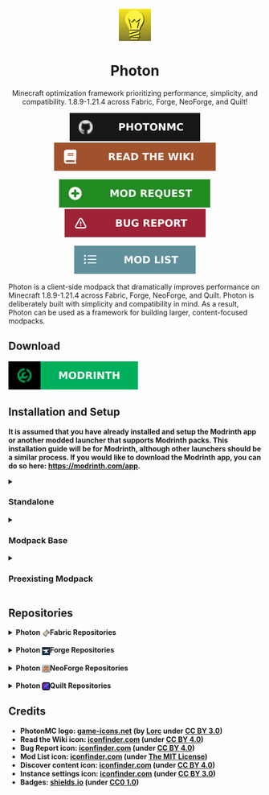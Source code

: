 <!-- Start -->
<div align=center>

<img src="photon-logo.png"></img>

# Photon

Minecraft optimization framework prioritizing performance, simplicity, and compatibility. 1.8.9-1.21.4 across Fabric, Forge, NeoForge, and Quilt!

[![PhotonMC](github-link.svg)](https://github.com/PhotonMC)
[![Read the Wiki](wiki-link.svg)](https://github.com/PhotonMC/home/wiki)

[![Mod Request](modrequest-link.svg)](https://github.com/PhotonMC/home/issues/new?template=mod-request.yml)
[![Bug Report](bugreport-link.svg)](https://github.com/PhotonMC/home/issues/new?template=bug-report.yml)

[![Modlist](modlist-link.svg)](https://github.com/PhotonMC/home/blob/main/MODLIST.md)

</div>

Photon is a client-side modpack that dramatically improves performance on Minecraft 1.8.9-1.21.4 across Fabric, Forge, NeoForge, and Quilt. Photon is deliberately built with simplicity and compatibility in mind. As a result, Photon can be used as a framework for building larger, content-focused modpacks.

<!--Download-->
## Download

[![Modrinth](modrinth-link.svg)](https://modrinth.com/modpack/phtn)

<!--Installation-->
## Installation and Setup

**It is assumed that you have already installed and setup the Modrinth app or another modded launcher that supports Modrinth packs. This installation guide will be for Modrinth, although other launchers should be a similar process. If you would like to download the Modrinth app, you can do so here: https://modrinth.com/app.**

<details>
    <summary><h3>Standalone</h3></summary>
    Installation guide for using Photon standalone without any additional mods or configuration.
    <h4>Downloading</h4>
    <ol>
        <li>Launch the Modrinth app</li>
        <li>Click the <code><img src="discover-content.png" style="vertical-align:middle; display:inline"> Discover content</code> icon on the left sidebar</li>
        <li>Search for <code>Photon</code> under <code>Modpacks</code></li>
        <li>Click on the <code><img src="photon-icon.png" style="vertical-align:middle; display:inline"> Photon Icon</code></li>
        <li>Navigate to <code>Versions</code></li>
        <li>Filter to your desired Modloader and Minecraft Version by using the <code>Platform</code> and <code>Game versions</code> dropdown menus</li>
        <li>Select the newest Photon release (First option)</li>
        <li>Click <code>Install</code></li>
    </ol>
    <h4>Updating</h4>
    <ol>
        <li>Select your Photon instance (<b>Don't click <code>Play</code></b>)</li>
        <li>Click the green <code>Update pack</code> option next to <code>Refresh</code></li>
        <li>Scroll until you find the newest release of Photon for <b>your desired modloader and Minecraft version</b> (If the newest choice for your modloader and MC version has a gray check next to it, you are up to date)</li>
        <li>Click the green, antiparallel <code>arrows icon</code> next to your chosen Photon release</li>
    </ol>
</details>

<details>
    <summary><h3>Modpack Base</h3></summary>
    Installation guide for using Photon as a base for your modpack (<b>not a guide on how to properly create a modpack</b>).
    <h4>Downloading</h4>
    <ol>
        <li>Launch the Modrinth app</li>
        <li>Click the <code><img src="discover-content.png" style="vertical-align:middle; display:inline"> Discover content</code> icon on the left sidebar</li>
        <li>Search for <code>Photon</code> under <code>Modpacks</code></li>
        <li>Click on the <code><img src="photon-icon.png" style="vertical-align:middle; display:inline"> Photon Icon</code></li>
        <li>Navigate to <code>Versions</code></li>
        <li>Filter to your desired Modloader and Minecraft Version by using the <code>Platform</code> and <code>Game versions</code> dropdown menus</li>
        <li>Select the newest Photon release (First option)</li>
        <li>Click <code>Install</code></li>
    </ol>
    <h4>Setup</h4>
    <ol>
        <li>Select your Photon instance (<b>Don't click <code>Play</code></b>)</li>
        <li>Click the <code><img src="instance-settings.png" style="vertical-align:middle; display:inline"> Instance settings</code> icon</li>
        <li>Select <code>Installation</code></li>
        <li>Click <code>Unlink instance</code></li>
        <li>Confirm to <code>Unlink instance</code></li>
        <li>You may use this instance as your own custom modpack</li>
    </ol>
    <h4>Updating</h4>
    <b>*Backup your modpack before updating Photon!*
    <ol>
        <li>Perform the <code><b>Downloading</b></code> steps listed above for a new, temporary Photon instance</li>
        <li>Select the temporary Photon instance (<b>Don't click <code>Play</code></b>)</li>
        <li>Click the <code>ellipsis (three dots) menu</code> located next to the green <code>Play button</code></li>
        <li>Select <code>Open folder</code> and navigate to the new File Explorer window</li>
        <li>Copy the <code>config</code> and <code>mods</code> folders (highlight both by holding <code>Ctrl</code> and selecting each, and copy to clipboard by pressing <code>Ctrl + C</code>)</li>
        <li>Close the File Explorer window and navigate back to the Modrinth app</li>
        <li>Navigate to the modpack you are updating</li>
        <li>Click the <code>ellipsis (three dots) menu</code> located next to the green <code>Play button</code></li>
        <li>Select <code>Open folder</code> and navigate to the new File Explorer window</li>
        <li>Without selecting any of the subfolders/files, press <code>Ctrl + V</code> to merge to the <code>mods</code> and <code>config</code> folders (Select <code>Replace the files in the destination</code> to confirm the merging)</li>
        <li>You may delete the temporary Photon instance (located in <code><img src="instance-settings.png" style="vertical-align:middle; display:inline"> Instance settings</code>)</li>
    </ol>
</details>

<details>
    <summary><h3>Preexisting Modpack</h3></summary>
    Installation guide for using Photon in a preexisting modpack. <b>*Backup your modpack before incorporating Photon into it!* 
    <h4>Downloading</h4>
    <ol>
        <li>Launch the Modrinth app</li>
        <li>Click the <code><img src="discover-content.png" style="vertical-align:middle; display:inline"> Discover content</code> icon on the left sidebar</li>
        <li>Search for <code>Photon</code> under <code>Modpacks</code></li>
        <li>Click on the <code><img src="photon-icon.png" style="vertical-align:middle; display:inline"> Photon Icon</code></li>
        <li>Navigate to <code>Versions</code></li>
        <li>Filter to your desired Modloader and Minecraft Version by using the <code>Platform</code> and <code>Game versions</code> dropdown menus</li>
        <li>Select the newest Photon release (First option)</li>
        <li>Click <code>Install</code></li>
    </ol>
    <h4>Setup</h4>
    <ol>
        <li>Select the Photon instance (<b>Don't click <code>Play</code></b>)</li>
        <li>Click the <code>ellipsis (three dots) menu</code> located next to the green <code>Play button</code></li>
        <li>Select <code>Open folder</code> and navigate to the new File Explorer window</li>
        <li>Copy the <code>config</code> and <code>mods</code> folders (highlight both by holding <code>Ctrl</code> and selecting each, and copy to clipboard by pressing <code>Ctrl + C</code>)</li>
        <li>Close the File Explorer window and navigate back to the Modrinth app</li>
        <li>Navigate to the modpack you are incorporating Photon into</li>
        <li>Click the <code>ellipsis (three dots) menu</code> located next to the green <code>Play button</code></li>
        <li>Select <code>Open folder</code> and navigate to the new File Explorer window</li>
        <li>Without selecting any of the subfolders/files, press <code>Ctrl + V</code> to merge to the <code>mods</code> and <code>config</code> folders (Select <code>Replace the files in the destination</code> to confirm the merging)</li>
        <li>You may delete the Photon instance (located in <code><img src="instance-settings.png" style="vertical-align:middle; display:inline"> Instance settings</code>)</li>
    </ol>
    <h4>Updating</h4>
    <ol>
        <li>Perform the <code><b>Downloading</b></code> steps listed above for a new, temporary Photon instance</li>
        <li>Select the temporary Photon instance (<b>Don't click <code>Play</code></b>)</li>
        <li>Click the <code>ellipsis (three dots) menu</code> located next to the green <code>Play button</code></li>
        <li>Select <code>Open folder</code> and navigate to the new File Explorer window</li>
        <li>Copy the <code>config</code> and <code>mods</code> folders (highlight both by holding <code>Ctrl</code> and selecting each, and copy to clipboard by pressing <code>Ctrl + C</code>)</li>
        <li>Close the File Explorer window and navigate back to the Modrinth app</li>
        <li>Navigate to the modpack you are updating</li>
        <li>Click the <code>ellipsis (three dots) menu</code> located next to the green <code>Play button</code></li>
        <li>Select <code>Open folder</code> and navigate to the new File Explorer window</li>
        <li>Without selecting any of the subfolders/files, press <code>Ctrl + V</code> to merge to the <code>mods</code> and <code>config</code> folders (Select <code>Replace the files in the destination</code> to confirm the merging)</li>
        <li>You may delete the temporary Photon instance (located in <code><img src="instance-settings.png" style="vertical-align:middle; display:inline"> Instance settings</code>)</li>
    </ol>
</details>

<!--Repo List-->
## Repositories

<!--Photon Fabric links-->
<details>
    <summary>Photon <img src="fabric-logo.png" style="vertical-align:middle; display:inline">Fabric Repositories</summary>
    <ul>
        <li><a href="https://github.com/PhotonMC/fabric-1.21.4">Photon Fabric 1.21.4</a></li>
        <li><a href="https://github.com/PhotonMC/fabric-1.21.1">Photon Fabric 1.21.1</a></li>
        <li><a href="https://github.com/PhotonMC/fabric-1.20.6">Photon Fabric 1.20.6</a></li>
        <li><a href="https://github.com/PhotonMC/fabric-1.20.4">Photon Fabric 1.20.4</a></li>
        <li><a href="https://github.com/PhotonMC/fabric-1.20.1">Photon Fabric 1.20.1</a></li>
        <li><a href="https://github.com/PhotonMC/fabric-1.19.4">Photon Fabric 1.19.4</a></li>
        <li><a href="https://github.com/PhotonMC/fabric-1.18.2">Photon Fabric 1.18.2</a></li>
        <li><a href="https://github.com/PhotonMC/fabric-1.17.1">Photon Fabric 1.17.1</a></li>
        <li><a href="https://github.com/PhotonMC/fabric-1.16.5">Photon Fabric 1.16.5</a></li>
        <li><a href="https://github.com/PhotonMC/fabric-1.15.2">Photon Fabric 1.15.2</a></li>
        <li><a href="https://github.com/PhotonMC/fabric-1.14.4">Photon Fabric 1.14.4</a></li>
    </ul> 
</details>

<!--Photon Forge links-->
<br/>
<details>
    <summary>Photon <img src="forge-logo.png" style="vertical-align:middle; display:inline">Forge Repositories</summary>
    <ul>
        <li><a href="https://github.com/PhotonMC/forge-1.20.1">Photon Forge 1.20.1</a></li>
        <li><a href="https://github.com/PhotonMC/forge-1.19.4">Photon Forge 1.19.4</a></li>
        <li><a href="https://github.com/PhotonMC/forge-1.18.2">Photon Forge 1.18.2</a></li>
        <li><a href="https://github.com/PhotonMC/forge-1.17.1">Photon Forge 1.17.1</a></li>
        <li><a href="https://github.com/PhotonMC/forge-1.16.5">Photon Forge 1.16.5</a></li>
        <li><a href="https://github.com/PhotonMC/forge-1.12.2">Photon Forge 1.12.2</a></li>
        <li><a href="https://github.com/PhotonMC/forge-1.11.2">Photon Forge 1.11.2</a></li>
        <li><a href="https://github.com/PhotonMC/forge-1.10.2">Photon Forge 1.10.2</a></li>
        <li><a href="https://github.com/PhotonMC/forge-1.9.4">Photon Forge 1.9.4</a></li>
        <li><a href="https://github.com/PhotonMC/forge-1.8.9">Photon Forge 1.8.9</a></li>
    </ul>
</details>

<!--Photon NeoForge links-->
<br/>
<details>
    <summary>Photon <img src="neoforge-logo.png" style="vertical-align:middle; display:inline">NeoForge Repositories</summary>
    <ul>
        <li><a href="https://github.com/PhotonMC/neoforge-1.21.4">Photon NeoForge 1.21.4</a></li>
        <li><a href="https://github.com/PhotonMC/neoforge-1.21.1">Photon NeoForge 1.21.1</a></li>
        <li><a href="https://github.com/PhotonMC/neoforge-1.20.6">Photon NeoForge 1.20.6</a></li>
        <li><a href="https://github.com/PhotonMC/neoforge-1.20.4">Photon NeoForge 1.20.4</a></li>
        <li><a href="https://github.com/PhotonMC/neoforge-1.20.1">Photon NeoForge 1.20.1</a></li>
    </ul>
</details>

<!--Photon Quilt links-->
<br/>
<details>
    <summary>Photon <img src="quilt-logo.png" style="vertical-align: middle; display:inline">Quilt Repositories</summary>
    <ul>
        <li><a href="https://github.com/PhotonMC/quilt-1.20.4">Photon Quilt 1.20.4</a></li>
        <li><a href="https://github.com/PhotonMC/quilt-1.20.1">Photon Quilt 1.20.1</a></li>
        <li><a href="https://github.com/PhotonMC/quilt-1.19.4">Photon Quilt 1.19.4</a></li>
        <li><a href="https://github.com/PhotonMC/quilt-1.18.2">Photon Quilt 1.18.2</a></li>
    </ul>
</details>

<!--Credits -->
## Credits

<ul>
    <li>PhotonMC logo: <a href="https://game-icons.net">game-icons.net</a> (by <a href="https://lorcblog.blogspot.com/">Lorc</a> under <a href="https://creativecommons.org/licenses/by/3.0/">CC BY 3.0</a>)</li>
    <li>Read the Wiki icon: <a href="https://www.iconfinder.com/icons/8664950/book_education_icon">iconfinder.com</a> (under <a href="https://creativecommons.org/licenses/by/4.0/">CC BY 4.0</a>)</li>
    <li>Bug Report icon: <a href="https://www.iconfinder.com/icons/9104219/warning_danger_attention_caution_alert_icon">iconfinder.com</a> (under <a href="https://creativecommons.org/licenses/by/4.0/">CC BY 4.0</a>)</li>
    <li>Mod List icon: <a href="https://www.iconfinder.com/icons/9040475/list_ul_icon">iconfinder.com</a> (under <a href="https://opensource.org/license/MIT">The MIT License</a>)</li>
    <li>Discover content icon: <a href="https://www.iconfinder.com/icons/8666705/compass_icon">iconfinder.com</a> (under <a href="https://creativecommons.org/licenses/by/4.0/">CC BY 4.0</a>)</li>
    <li>Instance settings icon: <a href="https://www.iconfinder.com/icons/2849830/multimedia_options_setting_settings_gear_icon">iconfinder.com</a> (under <a href="https://creativecommons.org/licenses/by/3.0/">CC BY 3.0</a>)</li>
    <li>Badges: <a href="https://shields.io/">shields.io</a> (under <a href="https://creativecommons.org/publicdomain/zero/1.0/deed">CC0 1.0</a>)</li>
</ul>